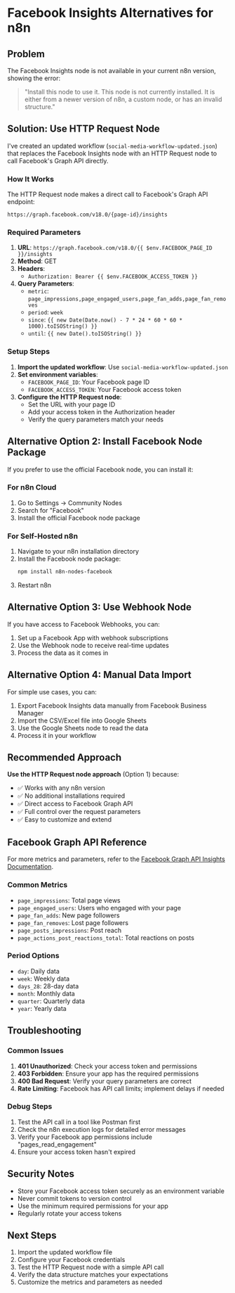 # Facebook Insights Alternatives for n8n

## Problem
The Facebook Insights node is not available in your current n8n version, showing the error:
> "Install this node to use it. This node is not currently installed. It is either from a newer version of n8n, a custom node, or has an invalid structure."

## Solution: Use HTTP Request Node

I've created an updated workflow (`social-media-workflow-updated.json`) that replaces the Facebook Insights node with an HTTP Request node to call Facebook's Graph API directly.

### How It Works

The HTTP Request node makes a direct call to Facebook's Graph API endpoint:
```
https://graph.facebook.com/v18.0/{page-id}/insights
```

### Required Parameters

1. **URL**: `https://graph.facebook.com/v18.0/{{ $env.FACEBOOK_PAGE_ID }}/insights`
2. **Method**: GET
3. **Headers**: 
   - `Authorization: Bearer {{ $env.FACEBOOK_ACCESS_TOKEN }}`
4. **Query Parameters**:
   - `metric`: `page_impressions,page_engaged_users,page_fan_adds,page_fan_removes`
   - `period`: `week`
   - `since`: `{{ new Date(Date.now() - 7 * 24 * 60 * 60 * 1000).toISOString() }}`
   - `until`: `{{ new Date().toISOString() }}`

### Setup Steps

1. **Import the updated workflow**: Use `social-media-workflow-updated.json`
2. **Set environment variables**:
   - `FACEBOOK_PAGE_ID`: Your Facebook page ID
   - `FACEBOOK_ACCESS_TOKEN`: Your Facebook access token
3. **Configure the HTTP Request node**:
   - Set the URL with your page ID
   - Add your access token in the Authorization header
   - Verify the query parameters match your needs

## Alternative Option 2: Install Facebook Node Package

If you prefer to use the official Facebook node, you can install it:

### For n8n Cloud
1. Go to Settings → Community Nodes
2. Search for "Facebook"
3. Install the official Facebook node package

### For Self-Hosted n8n
1. Navigate to your n8n installation directory
2. Install the Facebook node package:
   ```bash
   npm install n8n-nodes-facebook
   ```
3. Restart n8n

## Alternative Option 3: Use Webhook Node

If you have access to Facebook Webhooks, you can:
1. Set up a Facebook App with webhook subscriptions
2. Use the Webhook node to receive real-time updates
3. Process the data as it comes in

## Alternative Option 4: Manual Data Import

For simple use cases, you can:
1. Export Facebook Insights data manually from Facebook Business Manager
2. Import the CSV/Excel file into Google Sheets
3. Use the Google Sheets node to read the data
4. Process it in your workflow

## Recommended Approach

**Use the HTTP Request node approach** (Option 1) because:
- ✅ Works with any n8n version
- ✅ No additional installations required
- ✅ Direct access to Facebook Graph API
- ✅ Full control over the request parameters
- ✅ Easy to customize and extend

## Facebook Graph API Reference

For more metrics and parameters, refer to the [Facebook Graph API Insights Documentation](https://developers.facebook.com/docs/graph-api/reference/v18.0/page/insights).

### Common Metrics
- `page_impressions`: Total page views
- `page_engaged_users`: Users who engaged with your page
- `page_fan_adds`: New page followers
- `page_fan_removes`: Lost page followers
- `page_posts_impressions`: Post reach
- `page_actions_post_reactions_total`: Total reactions on posts

### Period Options
- `day`: Daily data
- `week`: Weekly data
- `days_28`: 28-day data
- `month`: Monthly data
- `quarter`: Quarterly data
- `year`: Yearly data

## Troubleshooting

### Common Issues

1. **401 Unauthorized**: Check your access token and permissions
2. **403 Forbidden**: Ensure your app has the required permissions
3. **400 Bad Request**: Verify your query parameters are correct
4. **Rate Limiting**: Facebook has API call limits; implement delays if needed

### Debug Steps

1. Test the API call in a tool like Postman first
2. Check the n8n execution logs for detailed error messages
3. Verify your Facebook app permissions include "pages_read_engagement"
4. Ensure your access token hasn't expired

## Security Notes

- Store your Facebook access token securely as an environment variable
- Never commit tokens to version control
- Use the minimum required permissions for your app
- Regularly rotate your access tokens

## Next Steps

1. Import the updated workflow file
2. Configure your Facebook credentials
3. Test the HTTP Request node with a simple API call
4. Verify the data structure matches your expectations
5. Customize the metrics and parameters as needed
